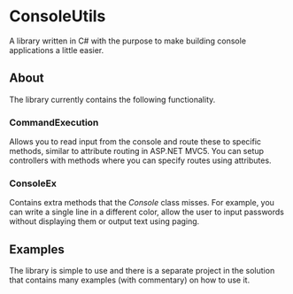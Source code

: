 # ConsoleUtils
A library written in C# with the purpose to make building console applications a little easier.

## About

The library currently contains the following functionality.

### CommandExecution

Allows you to read input from the console and route these to specific methods, similar to attribute routing in ASP.NET MVC5. You can setup controllers with methods where you can specify routes using attributes.

### ConsoleEx

Contains extra methods that the _Console_ class misses. For example, you can write a single line in a different color, allow the user to input passwords without displaying them or output text using paging.

## Examples

The library is simple to use and there is a separate project in the solution that contains many examples (with commentary) on how to use it.